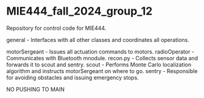 # MIE444_fall_2024_group_12
Repository for control code for MIE444.

general - Interfaces with all other classes and coordinates all operations.

motorSergeant - Issues all actuation commands to motors.
radioOperator - Communicates with Bluetooth mnodule.
recon.py - Collects sensor data and forwards it to scout and sentry.
scout - Performs Monte Carlo localization algorithm and instructs motorSergeant on where to go.
sentry - Responsible for avoiding obstacles and issuing emergency stops.

NO PUSHING TO MAIN
